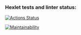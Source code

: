 ### Hexlet tests and linter status:
[![Actions Status](https://github.com/SKornya/frontend-project-11/workflows/hexlet-check/badge.svg)](https://github.com/SKornya/frontend-project-11/actions)

[![Maintainability](https://api.codeclimate.com/v1/badges/fafd1646a17ad537aa81/maintainability)](https://codeclimate.com/github/SKornya/frontend-project-11/maintainability)

<!-- <a href="https://codeclimate.com/github/SKornya/frontend-project-11/maintainability"><img src="https://api.codeclimate.com/v1/badges/fafd1646a17ad537aa81/maintainability" /></a> -->